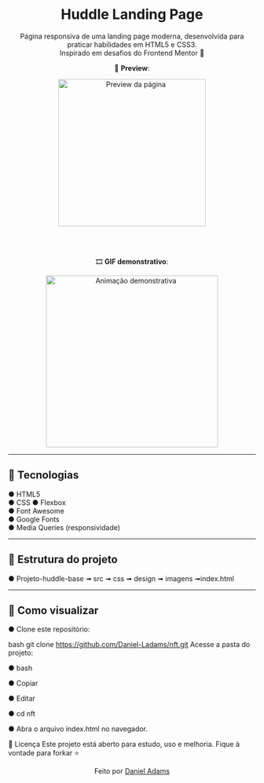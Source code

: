 <h1 align="center">Huddle Landing Page</h1>

<p align="center">
  Página responsiva de uma landing page moderna, desenvolvida para praticar habilidades em HTML5 e CSS3. <br>
  Inspirado em desafios do Frontend Mentor 🚀
</p>

<div align="center">
  
  📸 <strong>Preview</strong>:
  
  <img src="src/design/desktop-design.jpg" alt="Preview da página" width="300px">

  <br><br>
  
  🎞️ <strong>GIF demonstrativo</strong>:
  
  <img src="src/design/animacaosite.gif" alt="Animação demonstrativa" width="350px">

</div>

---

## 🚀 Tecnologias

● HTML5  
● CSS
● Flexbox  
● Font Awesome  
● Google Fonts  
● Media Queries (responsividade)  

---

## 📁 Estrutura do projeto

● Projeto-huddle-base ➟ src ➟ css ➟ design ➟ imagens ➟index.html

---

## 📌 Como visualizar

● Clone este repositório:
   
bash
   git clone https://github.com/Daniel-Ladams/nft.git
Acesse a pasta do projeto:

● bash

● Copiar

● Editar

● cd nft

● Abra o arquivo index.html no navegador.

📄 Licença
Este projeto está aberto para estudo, uso e melhoria. Fique à vontade para forkar ⭐

<p align="center">Feito por <a href="https://github.com/Daniel-Ladams" target="_blank">Daniel Adams</a></p>
